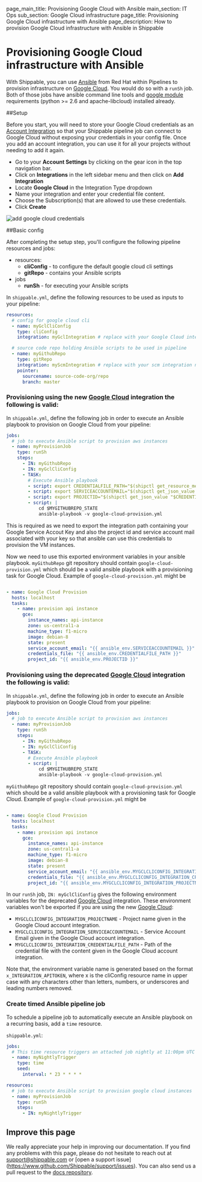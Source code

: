page_main_title: Provisioning Google Cloud with Ansible
main_section: IT Ops
sub_section: Google Cloud infrastructure
page_title: Provisioning Google Cloud infrastructure with Ansible
page_description: How to provision Google Cloud infrastructure with Ansible in Shippable

# Provisioning Google Cloud infrastructure with Ansible

With Shippable, you can use [Ansible](https://www.ansible.com/) from Red Hat within Pipelines to provision
infrastructure on [Google Cloud](https://cloud.google.com/). You would do so with a
`runSh` job. Both of those jobs have ansible command line tools and [google module](http://docs.ansible.com/ansible/list_of_cloud_modules.html#google) requirements (python >= 2.6 and apache-libcloud) installed already.

##Setup

Before you start, you will need to store your Google Cloud credentials as an [Account
Integration](/platform/tutorial/integration/howto-crud-integration/) so that your Shippable pipeline job can connect to Google Cloud without exposing your credentials in your config file. Once you add an account integration, you can use it for all your projects without needing to add it again.

-  Go to your **Account Settings** by clicking on the gear icon in the top
navigation bar.
-  Click on **Integrations** in the left sidebar menu and then click on **Add
Integration**
-  Locate **Google Cloud** in the Integration Type dropdown
-  Name your integration and enter your credential file content.
-  Choose the Subscription(s) that are allowed to use these credentials.
-  Click **Create**

<img src="../../images/provision/google-cloud-integration.png" alt="add
google cloud credentials">

##Basic config

After completing the setup step, you'll configure the following pipeline
resources and jobs:

-  resources:
    *  **cliConfig** - to configure the default google cloud cli settings
    *  **gitRepo** - contains your Ansible scripts
-  jobs
    *  **runSh** - for executing your Ansible scripts

In `shippable.yml`, define the following resources to be used as
inputs to your pipeline:

```yaml
resources:
  # config for google cloud cli
  - name: myGclCliConfig
    type: cliConfig
    integration: myGclIntegration # replace with your Google Cloud integration name

  # source code repo holding Ansible scripts to be used in pipeline
  - name: myGithubRepo
    type: gitRepo
    integration: myScmIntegration # replace with your scm integration name
    pointer:
      sourcename: source-code-org/repo
      branch: master
```

### Provisioning using the new [Google Cloud](/platform/integration/gcloudKey) integration the following is valid:
In `shippable.yml`, define the following job in order to execute
an Ansible playbook to provision on Google Cloud from your pipeline:

```yaml
jobs:
  # job to execute Ansible script to provision aws instances
  - name: myProvisionJob
    type: runSh
    steps:
      - IN: myGithubRepo
      - IN: myGclCliConfig
      - TASK:
        # Execute Ansible playbook
        - script: export CREDENTIALFILE_PATH="$(shipctl get_resource_meta "$MYGCLCLICONFIG_NAME")/key.json"
        - script: export SERVICEACCOUNTEMAIL="$(shipctl get_json_value "$CREDENTIALFILE_PATH" "client_email")"
        - script: export PROJECTID="$(shipctl get_json_value "$CREDENTIALFILE_PATH" "project_id")"
        - script: |
            cd $MYGITHUBREPO_STATE
            ansible-playbook -v google-cloud-provision.yml
```

This is required as we need to export the integration path containing your Google Service Accout Key and also the project id and service account mail associated with your key so that ansible can use this credentials to provision the VM instances.

Now we need to use this exported environment variables in your ansible playbook.
`myGithubRepo` git repository should contain `google-cloud-provision.yml` which should be a valid ansible playbook with a provisioning task for Google Cloud. Example of `google-cloud-provision.yml` might be

```yaml

- name: Google Cloud Provision
  hosts: localhost
  tasks:
    - name: provision api instance
      gce:
        instance_names: api-instance
        zone: us-central1-a
        machine_type: f1-micro
        image: debian-8
        state: present
        service_account_email: "{{ ansible_env.SERVICEACCOUNTEMAIL }}"
        credentials_file: "{{ ansible_env.CREDENTIALFILE_PATH }}"
        project_id: "{{ ansible_env.PROJECTID }}"
```

### Provisioning using the deprecated [Google Cloud](/platform/integration/gce) integration the following is valid:
In `shippable.yml`, define the following job in order to execute
an Ansible playbook to provision on Google Cloud from your pipeline:

```yaml
jobs:
  # job to execute Ansible script to provision aws instances
  - name: myProvisionJob
    type: runSh
    steps:
      - IN: myGithubRepo
      - IN: myGclCliConfig
      - TASK:
        # Execute Ansible playbook
        - script: |
            cd $MYGITHUBREPO_STATE  
            ansible-playbook -v google-cloud-provision.yml
```

`myGithubRepo` git repository should contain `google-cloud-provision.yml` which should be a valid ansible playbook with a provisioning task for Google Cloud. Example of `google-cloud-provision.yml` might be

```yaml

- name: Google Cloud Provision
  hosts: localhost
  tasks:
    - name: provision api instance
      gce:
        instance_names: api-instance
        zone: us-central1-a
        machine_type: f1-micro
        image: debian-8
        state: present
        service_account_email: "{{ ansible_env.MYGCLCLICONFIG_INTEGRATION_SERVICEACCOUNTEMAIL }}"
        credentials_file: "{{ ansible_env.MYGCLCLICONFIG_INTEGRATION_CREDENTIALFILE_PATH }}"
        project_id: "{{ ansible_env.MYGCLCLICONFIG_INTEGRATION_PROJECTNAME }}"
```


In our `runSh` job, `IN: myGclCliConfig` gives the following environment variables for the deprecated [Google Cloud](/platform/integration/gce) integration. These environment variables won't be exported if you are using the new [Google Cloud](/platform/integration/gcloudKey):

  - `MYGCLCLICONFIG_INTEGRATION_PROJECTNAME` - Project name given in the Google Cloud account integration.
  - `MYGCLCLICONFIG_INTEGRATION_SERVICEACCOUNTEMAIL` - Service Account Email given in the Google Cloud account integration.
  - `MYGCLCLICONFIG_INTEGRATION_CREDENTIALFILE_PATH` - Path of the credential file with the content given in the Google Cloud account integration.

Note that, the environment variable name is generated based on the format `x_INTEGRATION_APITOKEN`, where x is the cliConfig resource name in upper case with any characters other than letters, numbers, or underscores and leading numbers removed.

### Create timed Ansible pipeline job
To schedule a pipeline job to automatically execute an Ansible playbook on a
recurring basis, add a `time` resource.

`shippable.yml`:
```yaml
jobs:
  # This time resource triggers an attached job nightly at 11:00pm UTC
  - name: myNightlyTrigger
    type: time
    seed:
      interval: * 23 * * * *

resources:
  # job to execute Ansible script to provision google cloud instances
  - name: myProvisionJob
    type: runSh
    steps:
      - IN: myNightlyTrigger
```

## Improve this page

We really appreciate your help in improving our documentation. If you find any
problems with this page, please do not hesitate to reach out at
[support@shippable.com](mailto:support@shippable.com) or [open a support issue]
(https://www.github.com/Shippable/support/issues). You can also send us a pull
request to the [docs repository](https://www.github.com/Shippable/docs).
